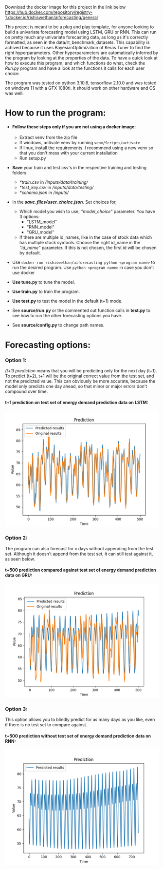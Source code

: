 Download the docker image for this project in the link below\
https://hub.docker.com/repository/registry-1.docker.io/rishiswethan/aiforecasting/general

This project is meant to be a plug and play template, for anyone looking to build a univariate forecasting model using LSTM, GRU or RNN.
This can run on pretty much any univariate forecasting data, as long as it's correctly formatted,
as seen in the data/rt_benchmark_datasets. This capability is achived because it uses BayesianOptimization of Keras Tuner to find the right hyperparameters.
Other hyperparameters are automatically inferred by the program by looking at the properties of the data.
To have a quick look at how to execute this program, and which functions do what, check the _Run.py_ program and
have a look at the functions it calls for each user choice.

The program was tested on python 3.10.8, tensorflow 2.10.0 and was tested on windows 11 with a GTX 1080ti. It should work on other hardware and OS was well.


# How to run the program:
 - #### Follow these steps only if you are not using a docker image:
   - Extract venv from the zip file
   - If windows, activate venv by running `venv/Scripts/activate`
   - If linux, install the requirements. I recommend using a new venv so that you don't mess with your current installation
   - Run setup.py


- **Save** your train and test csv's in the respective training and testing folders.
  - _*train.csv_ in _/inputs/data/training/_
  - _*test_key.csv_ in _/inputs/data/testing/_
  - _*schema.json_ in _/inputs/_


- In the **_save_files/user_choice.json_**. Set choices for,
    - Which model you wish to use, _"model_choice"_ parameter. You have 3 options:
      - "LSTM_model"
      - "RNN_model"
      - "GRU_model"
    - If there are multiple id_names, like in the case of stock data which has multiple stock symbols. Choose the right id_name in the _"id_name"_ parameter. If this is not chosen,
the first id will be chosen by default.


- Use `docker run rishiswethan/aiforecasting python <program name>` to run the desired program. Use `python <program name>` in case you don't use docker
- **Use tune.py** to tune the model.
- **Use train.py** to train the program.
- **Use test.py** to test the model in the default (t+1) mode.


- See **source/run.py** or the commented out function calls in **test.py** to see how to run the other forecasting options you have.
- See **source/config.py** to change path names.

# Forecasting options:

### Option 1:
_(t+1) prediction_ means that you will be predicting only for the next day (t+1). To predict (t+2), 
t+1 will be the original correct value from the test set, and not the predicted value. This can obviously be more accurate,
because the model only predicts one day ahead, so that minor or major errors don't compound over time.

#### **t+1 prediction on test set of energy demand prediction data on LSTM:**

![img.png](img.png)

### Option 2:

The program can also forecast for x days without appending from the test set. 
Although it doesn't append from the test set, it can still test against it, as seen below.

#### **t+500 prediction compared against test set of energy demand prediction data on GRU:**

![img_1.png](img_1.png)

### Option 3:

This option allows you to blindly predict for as many days as you like, even if there is 
no test set to compare against. 

#### **t+500 prediction without test set of energy demand prediction data on RNN:**
![img_2.png](img_2.png)
